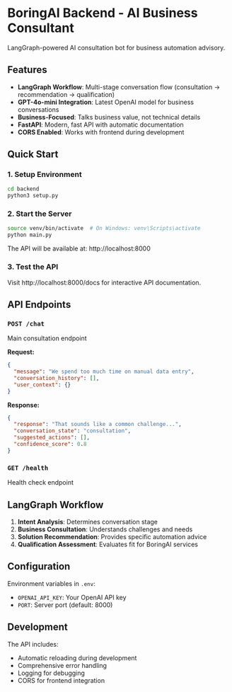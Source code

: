 # BoringAI Backend - AI Business Consultant

LangGraph-powered AI consultation bot for business automation advisory.

## Features

- **LangGraph Workflow**: Multi-stage conversation flow (consultation → recommendation → qualification)
- **GPT-4o-mini Integration**: Latest OpenAI model for business conversations
- **Business-Focused**: Talks business value, not technical details
- **FastAPI**: Modern, fast API with automatic documentation
- **CORS Enabled**: Works with frontend during development

## Quick Start

### 1. Setup Environment

```bash
cd backend
python3 setup.py
```

### 2. Start the Server

```bash
source venv/bin/activate  # On Windows: venv\Scripts\activate
python main.py
```

The API will be available at: http://localhost:8000

### 3. Test the API

Visit http://localhost:8000/docs for interactive API documentation.

## API Endpoints

### `POST /chat`
Main consultation endpoint

**Request:**
```json
{
  "message": "We spend too much time on manual data entry",
  "conversation_history": [],
  "user_context": {}
}
```

**Response:**
```json
{
  "response": "That sounds like a common challenge...",
  "conversation_state": "consultation",
  "suggested_actions": [],
  "confidence_score": 0.8
}
```

### `GET /health`
Health check endpoint

## LangGraph Workflow

1. **Intent Analysis**: Determines conversation stage
2. **Business Consultation**: Understands challenges and needs
3. **Solution Recommendation**: Provides specific automation advice
4. **Qualification Assessment**: Evaluates fit for BoringAI services

## Configuration

Environment variables in `.env`:
- `OPENAI_API_KEY`: Your OpenAI API key
- `PORT`: Server port (default: 8000)

## Development

The API includes:
- Automatic reloading during development
- Comprehensive error handling
- Logging for debugging
- CORS for frontend integration